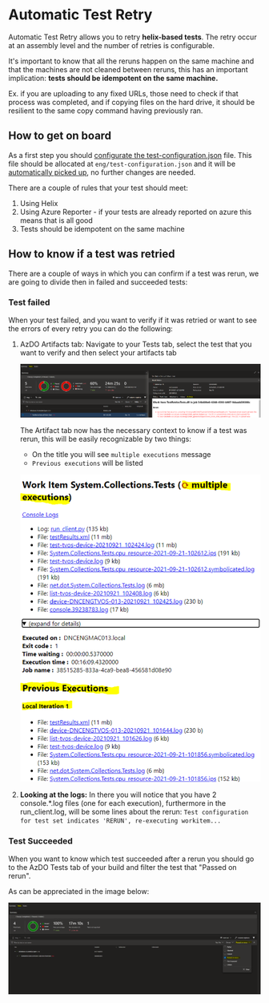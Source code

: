 # Automatic Test Retry

Automatic Test Retry allows you to retry **helix-based tests**. The retry occur at an assembly level and the number of retries is configurable.  

It's important to know that all the reruns happen on the same machine and that the machines are not cleaned between reruns, this has an important implication: **tests should be idempotent on the same machine.** 

Ex. if you are uploading to any fixed URLs, those need to check if that process was completed, and if copying files on the hard drive, it should be resilient to the same copy command having previously ran. 

## How to get on board
As a first step you should [configurate the test-configuration.json](https://github.com/dotnet/arcade/tree/main/src/Microsoft.DotNet.Helix/Sdk#test-retry) file. This file should be allocated at `eng/test-configuration.json` and it will be [automatically picked up](https://github.com/dotnet/arcade/blob/b4fd1cc3817e0e85213dcc219ff7f7252761659f/src/Microsoft.DotNet.Helix/Sdk/tools/Microsoft.DotNet.Helix.Sdk.MonoQueue.targets#L8), no further changes are needed.

There are a couple of rules that your test should meet:
1. Using Helix
1. Using Azure Reporter - if your tests are already reported on azure this means that is all good
1. Tests should be idempotent on the same machine

## How to know if a test was retried
There are a couple of ways in which you can confirm if a test was rerun, we are going to divide then in failed and succeeded tests:

### Test failed

When your test failed, and you want to verify if it was retried or want to see the errors of every retry you can do the following:

1. AzDO Artifacts tab: Navigate to your Tests tab, select the test that you want to verify and then select your artifacts tab

    ![](./Resources/AzureDevOpsArtifactsTab.png?raw=true)

    The Artifact tab now has the necessary context to know if a test was rerun, this will be easily recognizable by two things:
    * On the title you will see `multiple executions` message 
    * `Previous executions` will be listed

    ![](./Resources/ArtifactsTab.png?raw=true)

1. **Looking at the logs:** In there you will notice that you have 2 console.*.log files (one for each execution), furthermore in the run_client.log, will be some lines about the rerun:
 `Test configuration for test set indicates 'RERUN', re-executing workitem...`

### Test Succeeded 

When you want to know which test succeeded after a rerun you should go to the AzDO Tests tab of your build and filter the test that "Passed on rerun".

As can be appreciated in the image below:

![](./Resources/AzureDevOpsPassedOnRerun.png?raw=true)

